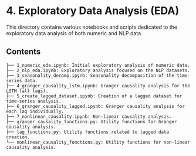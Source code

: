# 4. Exploratory Data Analysis (EDA)

This directory contains various notebooks and scripts dedicated to the exploratory data analysis of both numeric and NLP data.

## Contents

```
├── 1_numeric_eda.ipynb: Initial exploratory analysis of numeric data.
├── 2_nlp_eda.ipynb: Exploratory analysis focused on the NLP datasets.
├── 3_seasonality_decomp.ipynb: Seasonality decomposition of the time-series data.
├── 4_granger_causality_lstm.ipynb: Granger causality analysis for the LSTM (all lags).
├── 5_create_lagged_dataset.ipynb: Creation of a lagged dataset for time-series analysis.
├── 6_granger_causality_lagged.ipynb: Granger causality analysis for each lag individually.
├── 7_nonlinear_causality.ipynb: Non-linear causality analysis.
├── granger_causality_functions.py: Utility functions for Granger causality analysis.
├── lag_functions.py: Utility functions related to lagged data creation.
└── nonlinear_causality_functions.py: Utility functions for non-linear causality analysis.
```
